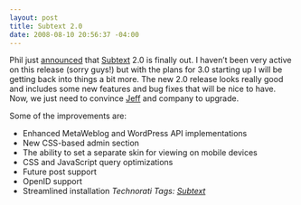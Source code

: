 ```yaml
---
layout: post
title: Subtext 2.0
date: 2008-08-10 20:56:37 -04:00
---
```


Phil just [announced](http://haacked.com/archive/2008/08/10/subtext-2.0-released.aspx) that [Subtext](http://subtextproject.com/) 2.0 is finally out. I haven’t been very active on this release (sorry guys!) but with the plans for 3.0 starting up I will be getting back into things a bit more. The new 2.0 release looks really good and includes some new features and bug fixes that will be nice to have. Now, we just need to convince [Jeff](http://geekswithblogs.net/jjulian/Default.aspx) and company to upgrade.

Some of the improvements are:

*   Enhanced MetaWeblog and WordPress API implementations
*   New CSS-based admin section
*   The ability to set a separate skin for viewing on mobile devices
*   CSS and JavaScript query optimizations
*   Future post support
*   OpenID support
*   Streamlined installation  <div class="wlWriterSmartContent" id="scid:0767317B-992E-4b12-91E0-4F059A8CECA8:ba09c93e-7792-44e0-a435-e20a4c93599c" style="padding-right: 0px; display: inline; padding-left: 0px; float: none; padding-bottom: 0px; margin: 0px; padding-top: 0px">*Technorati Tags: [Subtext](http://technorati.com/tags/Subtext)*</div>
